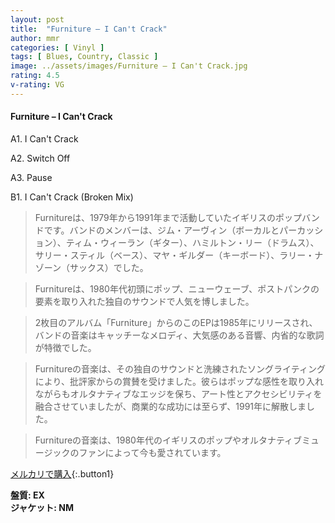 ```yaml
---
layout: post
title:  "Furniture – I Can't Crack"
author: mmr
categories: [ Vinyl ]
tags: [ Blues, Country, Classic ]
image: ../assets/images/Furniture – I Can't Crack.jpg
rating: 4.5
v-rating: VG
---
```


#### Furniture – I Can't Crack


A1. I Can't Crack


A2. Switch Off


A3. Pause


B1. I Can't Crack (Broken Mix)


> Furnitureは、1979年から1991年まで活動していたイギリスのポップバンドです。バンドのメンバーは、ジム・アーヴィン（ボーカルとパーカッション）、ティム・ウィーラン（ギター）、ハミルトン・リー（ドラムス）、サリー・スティル（ベース）、マヤ・ギルダー（キーボード）、ラリー・ナゾーン（サックス）でした。

> Furnitureは、1980年代初頭にポップ、ニューウェーブ、ポストパンクの要素を取り入れた独自のサウンドで人気を博しました。

> 2枚目のアルバム「Furniture」からのこのEPは1985年にリリースされ、バンドの音楽はキャッチーなメロディ、大気感のある音響、内省的な歌詞が特徴でした。

> Furnitureの音楽は、その独自のサウンドと洗練されたソングライティングにより、批評家からの賞賛を受けました。彼らはポップな感性を取り入れながらもオルタナティブなエッジを保ち、アート性とアクセシビリティを融合させていましたが、商業的な成功には至らず、1991年に解散しました。

>Furnitureの音楽は、1980年代のイギリスのポップやオルタナティブミュージックのファンによって今も愛されています。


[メルカリで購入](https://jp.mercari.com/item/m82619779908){:.button1}


<div class="mt-4 mb-4 d-flex align-items-center">
<strong class="mr-1">盤質: EX</strong>
</div>
<div class="mt-4 mb-4 d-flex align-items-center">
<strong class="mr-1">ジャケット: NM</strong>
</div>